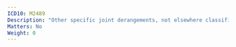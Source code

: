 ```yaml
---
ICD10: M2489
Description: "Other specific joint derangements, not elsewhere classified: Site unspecified"
Matters: No
Weight: 0
---
```


